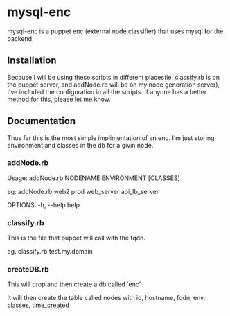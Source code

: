 mysql-enc
=========

mysql-enc is a puppet enc (external node classifier) that uses mysql for the backend.

## Installation

Because I will be using these scripts in different places(ie. classify.rb is on the puppet server, and addNode.rb will be on my node generation server), I've included the configuration in all the scripts. If anyone has a better method for this, please let me know.

## Documentation

Thus far this is the most simple implimentation of an enc.  I'm just storing environment and classes in the db for a givin node.

### addNode.rb
Usage: addNode.rb NODENAME ENVIRONMENT [CLASSES]

eg: addNode.rb web2 prod web_server api_lb_server

OPTIONS:
    -h, --help                       help

### classify.rb
This is the file that puppet will call with the fqdn.

eg. classify.rb test.my.domain

### createDB.rb
This will drop and then create a db called 'enc'

It will then create the table called nodes with id, hostname, fqdn, env, classes, time_created
